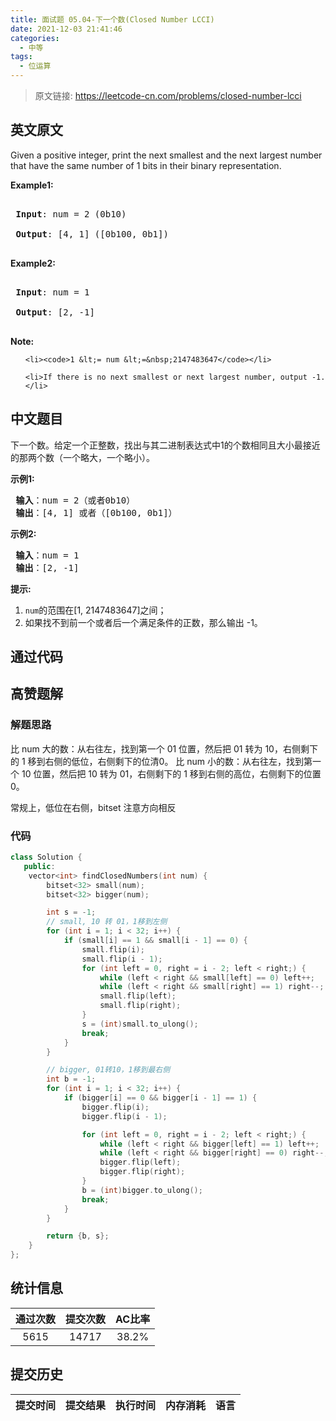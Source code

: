 ```yaml
---
title: 面试题 05.04-下一个数(Closed Number LCCI)
date: 2021-12-03 21:41:46
categories:
  - 中等
tags:
  - 位运算
---
```


> 原文链接: https://leetcode-cn.com/problems/closed-number-lcci


## 英文原文
<div><p>Given a positive integer, print the next smallest and the next largest number that have the same number of 1 bits in their binary representation.</p>

<p><strong>Example1:</strong></p>

<pre>
<strong> Input</strong>: num = 2 (0b10)
<strong> Output</strong>: [4, 1] ([0b100, 0b1])
</pre>

<p><strong>Example2:</strong></p>

<pre>
<strong> Input</strong>: num = 1
<strong> Output</strong>: [2, -1]
</pre>

<p><strong>Note:</strong></p>

<ol>
	<li><code>1 &lt;= num &lt;=&nbsp;2147483647</code></li>
	<li>If there is no next smallest or next largest number, output -1.</li>
</ol>
</div>

## 中文题目
<div><p>下一个数。给定一个正整数，找出与其二进制表达式中1的个数相同且大小最接近的那两个数（一个略大，一个略小）。</p>

<p> <strong>示例1:</strong></p>

<pre>
<strong> 输入</strong>：num = 2（或者0b10）
<strong> 输出</strong>：[4, 1] 或者（[0b100, 0b1]）
</pre>

<p> <strong>示例2:</strong></p>

<pre>
<strong> 输入</strong>：num = 1
<strong> 输出</strong>：[2, -1]
</pre>

<p> <strong>提示:</strong></p>

<ol>
<li><code>num</code>的范围在[1, 2147483647]之间；</li>
<li>如果找不到前一个或者后一个满足条件的正数，那么输出 -1。</li>
</ol>
</div>

## 通过代码
<RecoDemo>
</RecoDemo>


## 高赞题解
### 解题思路

比 num 大的数：从右往左，找到第一个 01 位置，然后把 01 转为 10，右侧剩下的 1 移到右侧的低位，右侧剩下的位清0。
比 num 小的数：从右往左，找到第一个 10 位置，然后把 10 转为 01，右侧剩下的 1 移到右侧的高位，右侧剩下的位置0。

常规上，低位在右侧，bitset 注意方向相反

### 代码

```cpp
class Solution {
   public:
    vector<int> findClosedNumbers(int num) {
        bitset<32> small(num);
        bitset<32> bigger(num);

        int s = -1;
        // small, 10 转 01，1移到左侧
        for (int i = 1; i < 32; i++) {
            if (small[i] == 1 && small[i - 1] == 0) {
                small.flip(i);
                small.flip(i - 1);
                for (int left = 0, right = i - 2; left < right;) {
                    while (left < right && small[left] == 0) left++;
                    while (left < right && small[right] == 1) right--;
                    small.flip(left);
                    small.flip(right);
                }
                s = (int)small.to_ulong();
                break;
            }
        }

        // bigger, 01转10，1移到最右侧
        int b = -1;
        for (int i = 1; i < 32; i++) {
            if (bigger[i] == 0 && bigger[i - 1] == 1) {
                bigger.flip(i);
                bigger.flip(i - 1);

                for (int left = 0, right = i - 2; left < right;) {
                    while (left < right && bigger[left] == 1) left++;
                    while (left < right && bigger[right] == 0) right--;
                    bigger.flip(left);
                    bigger.flip(right);
                }
                b = (int)bigger.to_ulong();
                break;
            }
        }

        return {b, s};
    }
};
```

## 统计信息
| 通过次数 | 提交次数 | AC比率 |
| :------: | :------: | :------: |
|    5615    |    14717    |   38.2%   |

## 提交历史
| 提交时间 | 提交结果 | 执行时间 |  内存消耗  | 语言 |
| :------: | :------: | :------: | :--------: | :--------: |
